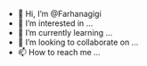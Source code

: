 - 👋 Hi, I’m @Farhanagigi
- 👀 I’m interested in ...
- 🌱 I’m currently learning ...
- 💞️ I’m looking to collaborate on ...
- 📫 How to reach me ...

<!---
Farhanagigi/Farhanagigi is a ✨ special ✨ repository because its `README.md` (this file) appears on your GitHub profile.
You can click the Preview link to take a look at your changes.
--->
